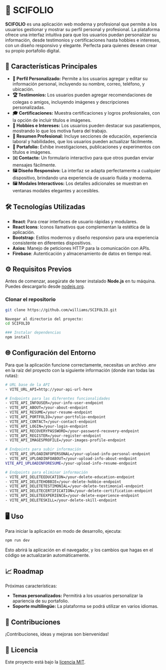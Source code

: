 # 🌟 SCIFOLIO

**SCIFOLIO** es una aplicación web moderna y profesional que permite a los usuarios gestionar y mostrar su perfil personal y profesional. La plataforma ofrece una interfaz intuitiva para que los usuarios puedan personalizar su información, desde testimonios y certificaciones hasta hobbies e intereses, con un diseño responsivo y elegante. Perfecta para quienes desean crear su propio portafolio digital.

## 🚀 Características Principales

- **👤 Perfil Personalizado:** Permite a los usuarios agregar y editar su información personal, incluyendo su nombre, correo, teléfono, y ubicación.
- **🏆 Testimonios:** Los usuarios pueden agregar recomendaciones de colegas o amigos, incluyendo imágenes y descripciones personalizadas.
- **🎓 Certificaciones:** Muestra certificaciones y logros profesionales, con la opción de incluir títulos e imágenes.
- **🌟 Hobbies e Intereses:** Los usuarios pueden destacar sus pasatiempos, mostrando lo que los motiva fuera del trabajo.
- **📑 Resumen Profesional:** Incluye secciones de educación, experiencia laboral y habilidades, que los usuarios pueden actualizar fácilmente.
- **📁 Portafolio:** Exhibe investigaciones, publicaciones y experimentos con títulos e imágenes.
- **✉️ Contacto:** Un formulario interactivo para que otros puedan enviar mensajes fácilmente.
- **🖼️ Diseño Responsivo:** La interfaz se adapta perfectamente a cualquier dispositivo, brindando una experiencia de usuario fluida y moderna.
- **🖼️ Modales Interactivos:** Los detalles adicionales se muestran en ventanas modales elegantes y accesibles.

## 🛠️ Tecnologías Utilizadas

- **React**: Para crear interfaces de usuario rápidas y modulares.
- **React Icons**: Iconos llamativos que complementan la estética de la aplicación.
- **Bootstrap**: Estilos modernos y diseño responsivo para una experiencia consistente en diferentes dispositivos.
- **Axios**: Manejo de peticiones HTTP para la comunicación con APIs.
- **Firebase**: Autenticación y almacenamiento de datos en tiempo real.

## ⚙️ Requisitos Previos

Antes de comenzar, asegúrate de tener instalado **Node.js** en tu máquina. Puedes descargarlo desde [nodejs.org](https://nodejs.org/).

### Clonar el repositorio

```bash
git clone https://github.com/williams/SCIFOLIO.git

Navegar al directorio del proyecto:
cd SCIFOLIO

### Instalar dependencias
npm install
```

## 🌐 Configuración del Entorno
Para que la aplicación funcione correctamente, necesitas un archivo .env en la raíz del proyecto con la siguiente información (donde iran todas las rutas):
```bash
# URL base de la API
- VITE_URL_API=http://your-api-url-here

# Endpoints para las diferentes funcionalidades
- VITE_API_INFOUSER=/your-info-user-endpoint
- VITE_API_ABOUT=/your-about-endpoint
- VITE_API_RESUME=/your-resume-endpoint
- VITE_API_PORTFOLIO=/your-portfolio-endpoint
- VITE_API_CONTACT=/your-contact-endpoint
- VITE_API_LOGIN=/your-login-endpoint
- VITE_API_RECOVERYPASSWORD=/your-password-recovery-endpoint
- VITE_API_REGISTER=/your-register-endpoint
- VITE_API_IMAGESPROFILE=/your-images-profile-endpoint

# Endpoints para subir información
- VITE_API_UPLOADINFOPERSONAL=/your-upload-info-personal-endpoint
- VITE_API_UPLOADINFOABOUT=/your-upload-info-about-endpoint
VITE_API_UPLOADINFORESUME=/your-upload-info-resume-endpoint

# Endpoints para eliminar información
- VITE_API_DELETEEDUCATION=/your-delete-education-endpoint
- VITE_API_DELETEHOBBIE=/your-delete-hobbie-endpoint
- VITE_API_DELETETESTIMONIAL=/your-delete-testimonial-endpoint
- VITE_API_DELETECERTIFICATION=/your-delete-certification-endpoint
- VITE_API_DELETEEXPERIENCE=/your-delete-experience-endpoint
- VITE_API_DELETESKILL=/your-delete-skill-endpoint
```

## 🖥️ Uso
Para iniciar la aplicación en modo de desarrollo, ejecuta:
```bash
npm run dev
```

Esto abrirá la aplicación en el navegador, y los cambios que hagas en el código se actualizarán automáticamente.

## 📈 Roadmap
Próximas características:
- **Temas personalizados:** Permitirá a los usuarios personalizar la apariencia de su portafolio.
- **Soporte multilingüe:** La plataforma se podrá utilizar en varios idiomas.

## 🤝 Contribuciones
¡Contribuciones, ideas y mejoras son bienvenidas!

## 📄 Licencia
Este proyecto está bajo la [licencia MIT](./LICENSE).
